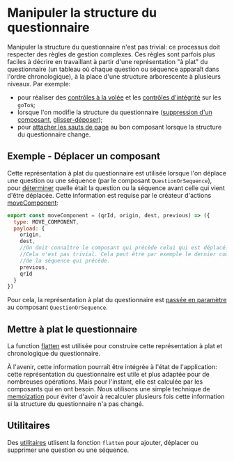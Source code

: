 # Manipuler la structure du questionnaire

Manipuler la structure du questionnaire n'est pas trivial: ce processus doit respecter des règles de gestion complexes. Ces règles sont parfois plus faciles à décrire en travaillant à partir d'une représentation "à plat" du questionnaire (un tableau où chaque question ou séquence apparaît dans l'ordre chronologique), à la place d'une structure arborescente à plusieurs niveaux. Par exemple:
- pour réaliser des [contrôles à la volée](https://github.com/InseeFr/Pogues/blob/4ef8d01e46cecc9343bede2a3f9a0d1406abfdf7/src/js/components/goto-panel.js#L89) et les [contrôles d'intégrité](https://github.com/InseeFr/Pogues/blob/master/src/js/utils/goTosChecker.js) sur les `goTo`s;
- lorsque l'on modifie la structure du questionnaire ([suppression d'un composant](https://github.com/InseeFr/Pogues/blob/4ef8d01e46cecc9343bede2a3f9a0d1406abfdf7/src/js/components/delete-activator.js), [glisser-déposer](https://github.com/InseeFr/Pogues/blob/4ef8d01e46cecc9343bede2a3f9a0d1406abfdf7/src/js/components/question-or-sequence.js#L36));
- pour [attacher les sauts de page](https://github.com/InseeFr/Pogues/blob/465665aaf56e835f7b5ae13dff899531d44ed4bd/src/js/reducers/page-break-by-id.js#L32-L45) au bon composant lorsque la structure du questionnaire change.

## Exemple - Déplacer un composant

Cette représentation à plat du questionnaire est utilisée lorsque l'on déplace une question ou une séquence (par le composant `QuestionOrSequence`), pour [déterminer](https://github.com/InseeFr/Pogues/blob/465665aaf56e835f7b5ae13dff899531d44ed4bd/src/js/components/question-or-sequence.js#L40-L42) quelle était la question ou la séquence avant celle qui vient d'être déplacée. Cette information est requise par le créateur d'actions [moveComponent](https://github.com/InseeFr/Pogues/blob/465665aaf56e835f7b5ae13dff899531d44ed4bd/src/js/actions/component.js#L49-L57):

```javascript
export const moveComponent = (qrId, origin, dest, previous) => ({
  type: MOVE_COMPONENT,
  payload: {
    origin,
    dest,
    //On doit connaître le composant qui précède celui qui est déplacé.
    //Cela n'est pas trivial. Cela peut être par exemple le dernier composant
    //de la séquence qui précède.
    previous,
    qrId
  }
})
```

Pour cela, la représentation à plat du questionnaire est [passée en paramètre](https://github.com/InseeFr/Pogues/blob/465665aaf56e835f7b5ae13dff899531d44ed4bd/src/js/components/question-or-sequence.js#L131) au composant `QuestionOrSequence`.

## Mettre à plat le questionnaire

La function [flatten](https://github.com/InseeFr/Pogues/blob/465665aaf56e835f7b5ae13dff899531d44ed4bd/src/js/utils/data-utils.js#L31) est utilisée pour construire cette représentation à plat et chronologique du questionnaire.

À l'avenir, cette information pourraît être intégrée à l'état de l'application: cette représentation du questionnaire est utile et plus adaptée pour de nombreuses opérations. Mais pour l'instant, elle est calculée par les composants qui en ont besoin. Nous utilisons une simple technique de [memoization](https://github.com/InseeFr/Pogues/blob/465665aaf56e835f7b5ae13dff899531d44ed4bd/src/js/utils/data-utils.js#L80-L85) pour éviter d'avoir à recalculer plusieurs fois cette information si la structure du questionnaire n'a pas changé.

## Utilitaires

Des [utilitaires](https://github.com/InseeFr/Pogues/tree/465665aaf56e835f7b5ae13dff899531d44ed4bd/src/js/utils/tree-utils) utlisent la fonction `flatten` pour ajouter, déplacer ou supprimer une question ou une séquence.
